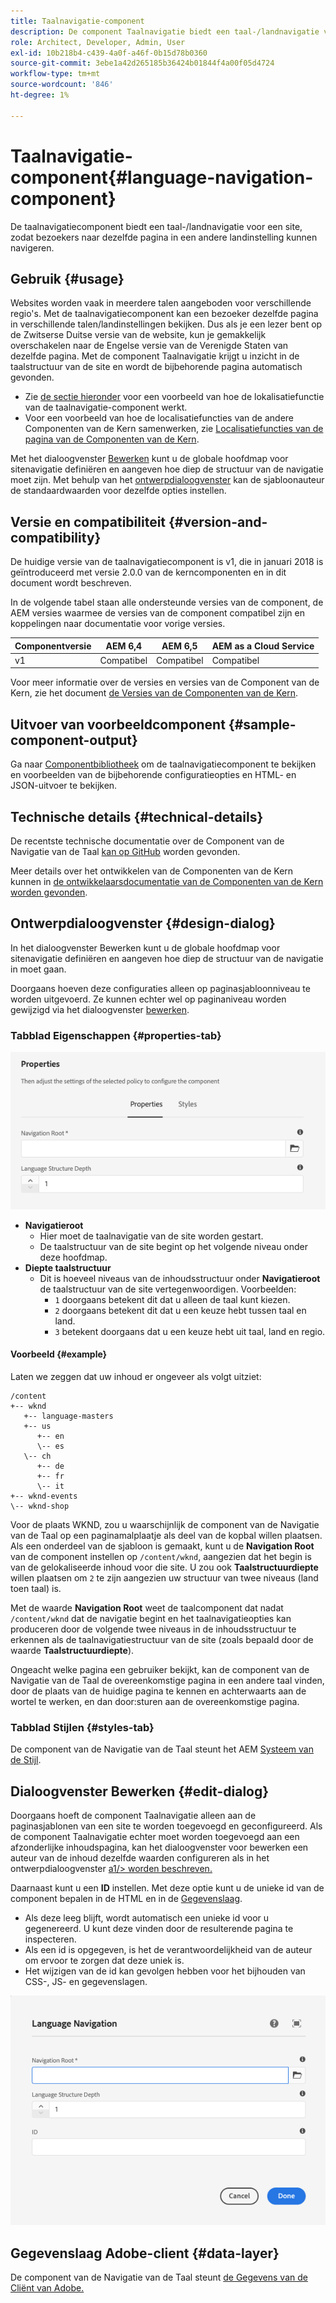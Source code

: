 ```yaml
---
title: Taalnavigatie-component
description: De component Taalnavigatie biedt een taal-/landnavigatie voor een site, zodat bezoekers naar dezelfde pagina in een andere landinstelling kunnen navigeren.
role: Architect, Developer, Admin, User
exl-id: 10b218b4-c439-4a0f-a46f-0b15d78b0360
source-git-commit: 3ebe1a42d265185b36424b01844f4a00f05d4724
workflow-type: tm+mt
source-wordcount: '846'
ht-degree: 1%

---
```


# Taalnavigatie-component{#language-navigation-component}

De taalnavigatiecomponent biedt een taal-/landnavigatie voor een site, zodat bezoekers naar dezelfde pagina in een andere landinstelling kunnen navigeren.

## Gebruik {#usage}

Websites worden vaak in meerdere talen aangeboden voor verschillende regio&#39;s. Met de taalnavigatiecomponent kan een bezoeker dezelfde pagina in verschillende talen/landinstellingen bekijken. Dus als je een lezer bent op de Zwitserse Duitse versie van de website, kun je gemakkelijk overschakelen naar de Engelse versie van de Verenigde Staten van dezelfde pagina. Met de component Taalnavigatie krijgt u inzicht in de taalstructuur van de site en wordt de bijbehorende pagina automatisch gevonden.

* Zie [de sectie hieronder](#example) voor een voorbeeld van hoe de lokalisatiefunctie van de taalnavigatie-component werkt.
* Voor een voorbeeld van hoe de localisatiefuncties van de andere Componenten van de Kern samenwerken, zie [Localisatiefuncties van de pagina van de Componenten van de Kern](/help/get-started/localization.md).

Met het dialoogvenster [Bewerken](#edit-dialog) kunt u de globale hoofdmap voor sitenavigatie definiëren en aangeven hoe diep de structuur van de navigatie moet zijn. Met behulp van het [ontwerpdialoogvenster](#design-dialog) kan de sjabloonauteur de standaardwaarden voor dezelfde opties instellen.

## Versie en compatibiliteit {#version-and-compatibility}

De huidige versie van de taalnavigatiecomponent is v1, die in januari 2018 is geïntroduceerd met versie 2.0.0 van de kerncomponenten en in dit document wordt beschreven.

In de volgende tabel staan alle ondersteunde versies van de component, de AEM versies waarmee de versies van de component compatibel zijn en koppelingen naar documentatie voor vorige versies.

| Componentversie | AEM 6,4 | AEM 6,5 | AEM as a Cloud Service |
|--- |--- |--- |---|
| v1 | Compatibel | Compatibel | Compatibel |

Voor meer informatie over de versies en versies van de Component van de Kern, zie het document [de Versies van de Componenten van de Kern](/help/versions.md).

## Uitvoer van voorbeeldcomponent {#sample-component-output}

Ga naar [Componentbibliotheek](https://adobe.com/go/aem_cmp_library_langnav) om de taalnavigatiecomponent te bekijken en voorbeelden van de bijbehorende configuratieopties en HTML- en JSON-uitvoer te bekijken.

## Technische details {#technical-details}

De recentste technische documentatie over de Component van de Navigatie van de Taal [kan op GitHub](https://adobe.com/go/aem_cmp_tech_langnav_v1) worden gevonden.

Meer details over het ontwikkelen van de Componenten van de Kern kunnen in [de ontwikkelaarsdocumentatie van de Componenten van de Kern worden gevonden](/help/developing/overview.md).

## Ontwerpdialoogvenster {#design-dialog}

In het dialoogvenster Bewerken kunt u de globale hoofdmap voor sitenavigatie definiëren en aangeven hoe diep de structuur van de navigatie in moet gaan.

Doorgaans hoeven deze configuraties alleen op paginasjabloonniveau te worden uitgevoerd. Ze kunnen echter wel op paginaniveau worden gewijzigd via het dialoogvenster [bewerken](#edit-dialog).

### Tabblad Eigenschappen {#properties-tab}

![Ontwerpdialoogvenster taalnavigatie-component](/help/assets/language-navigation-design.png)

* **Navigatieroot**
   * Hier moet de taalnavigatie van de site worden gestart.
   * De taalstructuur van de site begint op het volgende niveau onder deze hoofdmap.
* **Diepte taalstructuur**
   * Dit is hoeveel niveaus van de inhoudsstructuur onder **Navigatieroot** de taalstructuur van de site vertegenwoordigen. Voorbeelden:
      * `1` doorgaans betekent dit dat u alleen de taal kunt kiezen.
      * `2` doorgaans betekent dit dat u een keuze hebt tussen taal en land.
      * `3` betekent doorgaans dat u een keuze hebt uit taal, land en regio.

#### Voorbeeld {#example}

Laten we zeggen dat uw inhoud er ongeveer als volgt uitziet:

```
/content
+-- wknd
   +-- language-masters
   +-- us
      +-- en
      \-- es
   \-- ch
      +-- de
      +-- fr
      \-- it
+-- wknd-events
\-- wknd-shop
```

Voor de plaats WKND, zou u waarschijnlijk de component van de Navigatie van de Taal op een paginamalplaatje als deel van de kopbal willen plaatsen. Als een onderdeel van de sjabloon is gemaakt, kunt u de **Navigation Root** van de component instellen op `/content/wknd`, aangezien dat het begin is van de gelokaliseerde inhoud voor die site. U zou ook **Taalstructuurdiepte** willen plaatsen om `2` te zijn aangezien uw structuur van twee niveaus (land toen taal) is.

Met de waarde **Navigation Root** weet de taalcomponent dat nadat `/content/wknd` dat de navigatie begint en het taalnavigatieopties kan produceren door de volgende twee niveaus in de inhoudsstructuur te erkennen als de taalnavigatiestructuur van de site (zoals bepaald door de waarde **Taalstructuurdiepte**).

Ongeacht welke pagina een gebruiker bekijkt, kan de component van de Navigatie van de Taal de overeenkomstige pagina in een andere taal vinden, door de plaats van de huidige pagina te kennen en achterwaarts aan de wortel te werken, en dan door:sturen aan de overeenkomstige pagina.

### Tabblad Stijlen {#styles-tab}

De component van de Navigatie van de Taal steunt het AEM [Systeem van de Stijl](/help/get-started/authoring.md#component-styling).

## Dialoogvenster Bewerken {#edit-dialog}

Doorgaans hoeft de component Taalnavigatie alleen aan de paginasjablonen van een site te worden toegevoegd en geconfigureerd. Als de component Taalnavigatie echter moet worden toegevoegd aan een afzonderlijke inhoudspagina, kan het dialoogvenster voor bewerken een auteur van de inhoud dezelfde waarden configureren als in het ontwerpdialoogvenster [a1/> worden beschreven.](#design-dialog)

Daarnaast kunt u een **ID** instellen. Met deze optie kunt u de unieke id van de component bepalen in de HTML en in de [Gegevenslaag](/help/developing/data-layer/overview.md).

* Als deze leeg blijft, wordt automatisch een unieke id voor u gegenereerd. U kunt deze vinden door de resulterende pagina te inspecteren.
* Als een id is opgegeven, is het de verantwoordelijkheid van de auteur om ervoor te zorgen dat deze uniek is.
* Het wijzigen van de id kan gevolgen hebben voor het bijhouden van CSS-, JS- en gegevenslagen.

![Dialoogvenster Taalnavigatie-component bewerken](/help/assets/language-navigation-edit.png)

## Gegevenslaag Adobe-client {#data-layer}

De component van de Navigatie van de Taal steunt [de Gegevens van de Cliënt van Adobe.](/help/developing/data-layer/overview.md)
